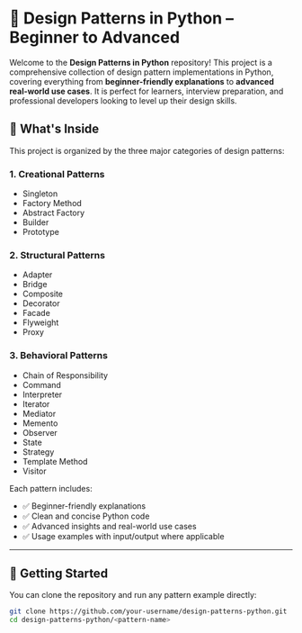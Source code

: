 # 🐍 Design Patterns in Python – Beginner to Advanced

Welcome to the **Design Patterns in Python** repository! This project is a comprehensive collection of design pattern implementations in Python, covering everything from **beginner-friendly explanations** to **advanced real-world use cases**. It is perfect for learners, interview preparation, and professional developers looking to level up their design skills.

## 🧱 What's Inside

This project is organized by the three major categories of design patterns:

### 1. Creational Patterns
- Singleton
- Factory Method
- Abstract Factory
- Builder
- Prototype

### 2. Structural Patterns
- Adapter
- Bridge
- Composite
- Decorator
- Facade
- Flyweight
- Proxy

### 3. Behavioral Patterns
- Chain of Responsibility
- Command
- Interpreter
- Iterator
- Mediator
- Memento
- Observer
- State
- Strategy
- Template Method
- Visitor

Each pattern includes:
- ✅ Beginner-friendly explanations
- ✅ Clean and concise Python code
- ✅ Advanced insights and real-world use cases
- ✅ Usage examples with input/output where applicable

---

## 🚀 Getting Started

You can clone the repository and run any pattern example directly:

```bash
git clone https://github.com/your-username/design-patterns-python.git
cd design-patterns-python/<pattern-name>
